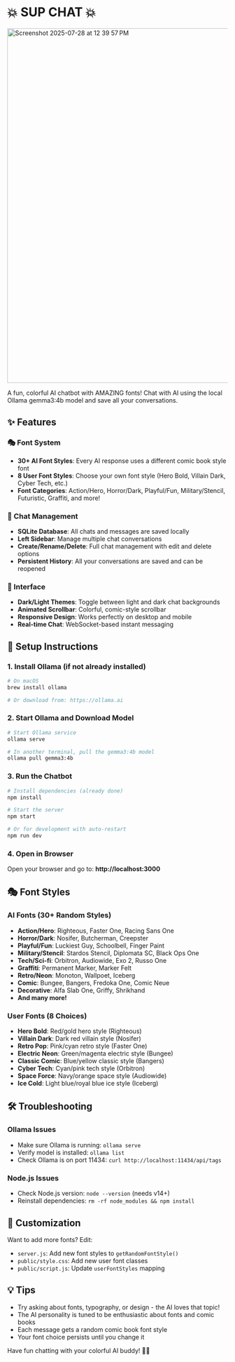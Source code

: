 # 💥 SUP CHAT 💥
<img width="1056" height="809" alt="Screenshot 2025-07-28 at 12 39 57 PM" src="https://github.com/user-attachments/assets/86dede5b-efcf-44a8-9241-2de0f63e94e6" />


A fun, colorful AI chatbot with AMAZING fonts! Chat with AI using the local Ollama gemma3:4b model and save all your conversations.

## ✨ Features

### 🎭 Font System
- **30+ AI Font Styles**: Every AI response uses a different comic book style font
- **8 User Font Styles**: Choose your own font style (Hero Bold, Villain Dark, Cyber Tech, etc.)
- **Font Categories**: Action/Hero, Horror/Dark, Playful/Fun, Military/Stencil, Futuristic, Graffiti, and more!

### 💾 Chat Management
- **SQLite Database**: All chats and messages are saved locally
- **Left Sidebar**: Manage multiple chat conversations
- **Create/Rename/Delete**: Full chat management with edit and delete options
- **Persistent History**: All your conversations are saved and can be reopened

### 🎨 Interface
- **Dark/Light Themes**: Toggle between light and dark chat backgrounds
- **Animated Scrollbar**: Colorful, comic-style scrollbar
- **Responsive Design**: Works perfectly on desktop and mobile
- **Real-time Chat**: WebSocket-based instant messaging

## 🚀 Setup Instructions

### 1. Install Ollama (if not already installed)
```bash
# On macOS
brew install ollama

# Or download from: https://ollama.ai
```

### 2. Start Ollama and Download Model
```bash
# Start Ollama service
ollama serve

# In another terminal, pull the gemma3:4b model
ollama pull gemma3:4b
```

### 3. Run the Chatbot
```bash
# Install dependencies (already done)
npm install

# Start the server
npm start

# Or for development with auto-restart
npm run dev
```

### 4. Open in Browser
Open your browser and go to: **http://localhost:3000**

## 🎭 Font Styles

### AI Fonts (30+ Random Styles)
- **Action/Hero**: Righteous, Faster One, Racing Sans One
- **Horror/Dark**: Nosifer, Butcherman, Creepster
- **Playful/Fun**: Luckiest Guy, Schoolbell, Finger Paint
- **Military/Stencil**: Stardos Stencil, Diplomata SC, Black Ops One
- **Tech/Sci-fi**: Orbitron, Audiowide, Exo 2, Russo One
- **Graffiti**: Permanent Marker, Marker Felt
- **Retro/Neon**: Monoton, Wallpoet, Iceberg
- **Comic**: Bungee, Bangers, Fredoka One, Comic Neue
- **Decorative**: Alfa Slab One, Griffy, Shrikhand
- **And many more!**

### User Fonts (8 Choices)
- **Hero Bold**: Red/gold hero style (Righteous)
- **Villain Dark**: Dark red villain style (Nosifer)
- **Retro Pop**: Pink/cyan retro style (Faster One)
- **Electric Neon**: Green/magenta electric style (Bungee)
- **Classic Comic**: Blue/yellow classic style (Bangers)
- **Cyber Tech**: Cyan/pink tech style (Orbitron)
- **Space Force**: Navy/orange space style (Audiowide)
- **Ice Cold**: Light blue/royal blue ice style (Iceberg)

## 🛠 Troubleshooting

### Ollama Issues
- Make sure Ollama is running: `ollama serve`
- Verify model is installed: `ollama list`
- Check Ollama is on port 11434: `curl http://localhost:11434/api/tags`

### Node.js Issues
- Check Node.js version: `node --version` (needs v14+)
- Reinstall dependencies: `rm -rf node_modules && npm install`

## 🎨 Customization

Want to add more fonts? Edit:
- `server.js`: Add new font styles to `getRandomFontStyle()`
- `public/style.css`: Add new user font classes
- `public/script.js`: Update `userFontStyles` mapping

## 💡 Tips

- Try asking about fonts, typography, or design - the AI loves that topic!
- The AI personality is tuned to be enthusiastic about fonts and comic books
- Each message gets a random comic book font style
- Your font choice persists until you change it

Have fun chatting with your colorful AI buddy! 🦾✨
